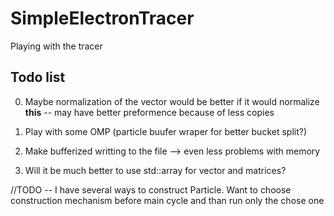 # SimpleElectronTracer

Playing with the tracer

## Todo list
0) Maybe normalization of the vector would be better if it would normalize **this** -- may have better preformence because of less copies

1) Play with some OMP (particle buufer wraper for better bucket split?)
2) Make bufferized writting to the file --> even less problems with memory
5) Will it be much better to use std::array for vector and matrices?

//TODO -- I have several ways to construct Particle. Want to choose construction mechanism before main cycle and than run only the chose one
